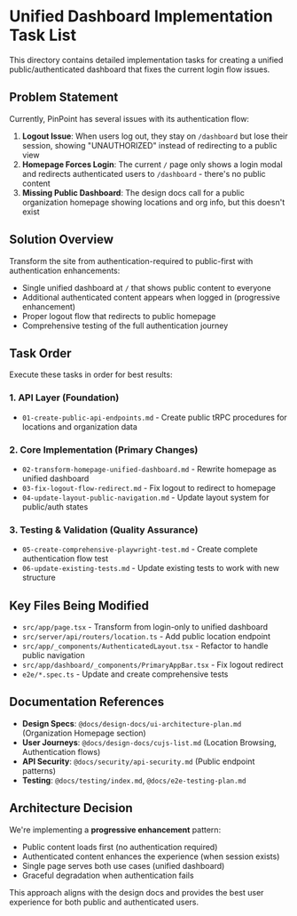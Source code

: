 # Unified Dashboard Implementation Task List

This directory contains detailed implementation tasks for creating a unified public/authenticated dashboard that fixes the current login flow issues.

## Problem Statement

Currently, PinPoint has several issues with its authentication flow:
1. **Logout Issue**: When users log out, they stay on `/dashboard` but lose their session, showing "UNAUTHORIZED" instead of redirecting to a public view
2. **Homepage Forces Login**: The current `/` page only shows a login modal and redirects authenticated users to `/dashboard` - there's no public content
3. **Missing Public Dashboard**: The design docs call for a public organization homepage showing locations and org info, but this doesn't exist

## Solution Overview

Transform the site from authentication-required to public-first with authentication enhancements:
- Single unified dashboard at `/` that shows public content to everyone
- Additional authenticated content appears when logged in (progressive enhancement)
- Proper logout flow that redirects to public homepage
- Comprehensive testing of the full authentication journey

## Task Order

Execute these tasks in order for best results:

### 1. **API Layer** (Foundation)
- `01-create-public-api-endpoints.md` - Create public tRPC procedures for locations and organization data

### 2. **Core Implementation** (Primary Changes)  
- `02-transform-homepage-unified-dashboard.md` - Rewrite homepage as unified dashboard
- `03-fix-logout-flow-redirect.md` - Fix logout to redirect to homepage
- `04-update-layout-public-navigation.md` - Update layout system for public/auth states

### 3. **Testing & Validation** (Quality Assurance)
- `05-create-comprehensive-playwright-test.md` - Create complete authentication flow test
- `06-update-existing-tests.md` - Update existing tests to work with new structure

## Key Files Being Modified

- `src/app/page.tsx` - Transform from login-only to unified dashboard
- `src/server/api/routers/location.ts` - Add public location endpoint
- `src/app/_components/AuthenticatedLayout.tsx` - Refactor to handle public navigation
- `src/app/dashboard/_components/PrimaryAppBar.tsx` - Fix logout redirect
- `e2e/*.spec.ts` - Update and create comprehensive tests

## Documentation References

- **Design Specs**: `@docs/design-docs/ui-architecture-plan.md` (Organization Homepage section)
- **User Journeys**: `@docs/design-docs/cujs-list.md` (Location Browsing, Authentication flows)
- **API Security**: `@docs/security/api-security.md` (Public endpoint patterns)
- **Testing**: `@docs/testing/index.md`, `@docs/e2e-testing-plan.md`

## Architecture Decision

We're implementing a **progressive enhancement** pattern:
- Public content loads first (no authentication required)
- Authenticated content enhances the experience (when session exists)
- Single page serves both use cases (unified dashboard)
- Graceful degradation when authentication fails

This approach aligns with the design docs and provides the best user experience for both public and authenticated users.